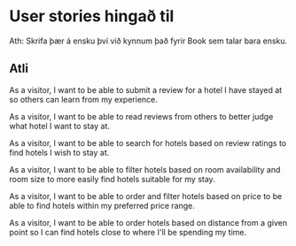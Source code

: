 # User stories hingað til

Ath: Skrifa þær á ensku því við kynnum það fyrir Book sem talar bara ensku.

## Atli

As a visitor, I want to be able to submit a review for a hotel I have stayed at so others can learn from my experience.

As a visitor, I want to be able to read reviews from others to better judge what hotel I want to stay at.

As a visitor, I want to be able to search for hotels based on review ratings to find hotels I wish to stay at.

As a visitor, I want to be able to filter hotels based on room availability and room size to more easily find hotels suitable for my stay.

As a visitor, I want to be able to order and filter hotels based on price to be able to find hotels within my preferred price range.

As a visitor, I want to be able to order hotels based on distance from a given point so I can find hotels close to where I'll be spending my time.
